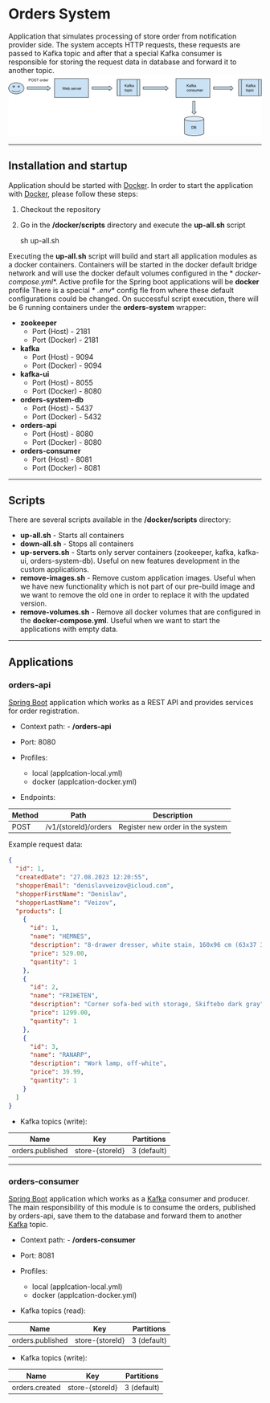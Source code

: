 # Orders System

Application that simulates processing of store order from notification provider side. The system accepts HTTP requests,
these requests are passed to Kafka topic and after that a special Kafka consumer is responsible for storing the request
data in database and forward it to another topic.
![img.png](img.png)
****

## Installation and startup

Application should be started with [Docker](https://www.docker.com/). In order to start the application
with [Docker](https://www.docker.com/), please follow these steps:

1. Checkout the repository
2. Go in the **/docker/scripts** directory and execute the **up-all.sh** script
   


    sh up-all.sh


Executing the **up-all.sh** script will build and start all application modules as a docker containers. Containers will
be started in the docker default bridge network and will use the docker default volumes configured in the *
*docker-compose.yml**. Active profile for the Spring boot applications will be **docker** profile There is a special *
*.env** config fle from where these default configurations could be changed. On successful script execution, there will
be 6 running containers under the **orders-system** wrapper:

- **zookeeper**
    - Port (Host) - 2181
    - Port (Docker) - 2181
- **kafka**
    - Port (Host) - 9094
    - Port (Docker) - 9094
- **kafka-ui**
    - Port (Host) - 8055
    - Port (Docker) - 8080
- **orders-system-db**
    - Port (Host) - 5437
    - Port (Docker) - 5432
- **orders-api**
    - Port (Host) - 8080
    - Port (Docker) - 8080
- **orders-consumer**
    - Port (Host) - 8081
    - Port (Docker) - 8081

****

## Scripts

There are several scripts available in the  **/docker/scripts** directory:

- **up-all.sh** - Starts all containers
- **down-all.sh** - Stops all containers
- **up-servers.sh** - Starts only server containers (zookeeper, kafka, kafka-ui, orders-system-db). Useful on new
  features development in the custom applications.
- **remove-images.sh** - Remove custom application images. Useful when we have new functionality which is not part of
  our pre-build image and we want to remove the old one in order to replace it with the updated version.
- **remove-volumes.sh** - Remove all docker volumes that are configured in the **docker-compose.yml**. Useful when we
  want to start the applications with empty data.

****

## Applications

### orders-api

[Spring Boot](http://projects.spring.io/spring-boot/) application which works as a REST API and provides services for
order registration.

- Context path: - **/orders-api**
- Port: 8080

- Profiles:
    - local (applcation-local.yml)
    - docker (applcation-docker.yml)


- Endpoints:

 Method	 | Path	                 | Description	                      
---------|-----------------------|-----------------------------------|
 POST	   | /v1/{storeId}/orders	 | Register new order in the system	 

Example request data:

```json
{
  "id": 1,
  "createdDate": "27.08.2023 12:20:55",
  "shopperEmail": "denislavveizov@icloud.com",
  "shopperFirstName": "Denislav",
  "shopperLastName": "Veizov",
  "products": [
    {
      "id": 1,
      "name": "HEMNES",
      "description": "8-drawer dresser, white stain, 160x96 cm (63x37 3/4)",
      "price": 529.00,
      "quantity": 1
    },
    {
      "id": 2,
      "name": "FRIHETEN",
      "description": "Corner sofa-bed with storage, Skiftebo dark gray",
      "price": 1299.00,
      "quantity": 1
    },
    {
      "id": 3,
      "name": "RANARP",
      "description": "Work lamp, off-white",
      "price": 39.99,
      "quantity": 1
    }
  ]
}
```

- Kafka topics (write):

 Name	             | Key	             | Partitions	  
-------------------|------------------|--------------|
 orders.published	 | store-{storeId}	 | 3 (default)	 

****

### orders-consumer

[Spring Boot](http://projects.spring.io/spring-boot/) application which works as a [Kafka](https://kafka.apache.org/)
consumer and producer. The main responsibility of this module is to consume the orders, published by orders-api, save
them to the database and forward them to another [Kafka](https://kafka.apache.org/) topic.

- Context path: - **/orders-consumer**
- Port: 8081

- Profiles:
    - local (applcation-local.yml)
    - docker (applcation-docker.yml)


- Kafka topics (read):

 Name	             | Key	             | Partitions	  
-------------------|------------------|--------------|
 orders.published	 | store-{storeId}	 | 3 (default)	 

- Kafka topics (write):

 Name	           | Key	             | Partitions	  
-----------------|------------------|--------------|
 orders.created	 | store-{storeId}	 | 3 (default)	 
